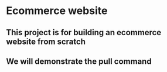 # Ecommerce website

## This project is for building an ecommerce website from scratch

## We will demonstrate the pull command
